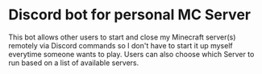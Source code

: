 # Discord bot for personal MC Server
This bot allows other users to start and close my Minecraft server(s) remotely via Discord commands so I don't have to start it up myself everytime someone wants to play. Users can also choose which Server to run based on a list of available servers.
